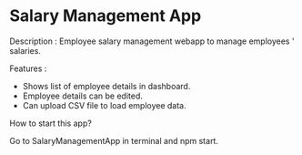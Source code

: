 # Salary Management App


Description : Employee salary management webapp to manage employees ' salaries.

Features :
  - Shows list of employee details in dashboard.
  - Employee details can be edited.
  - Can upload CSV file to load employee data.
  
How to start this app?

Go to SalaryManagementApp in terminal and npm start.



